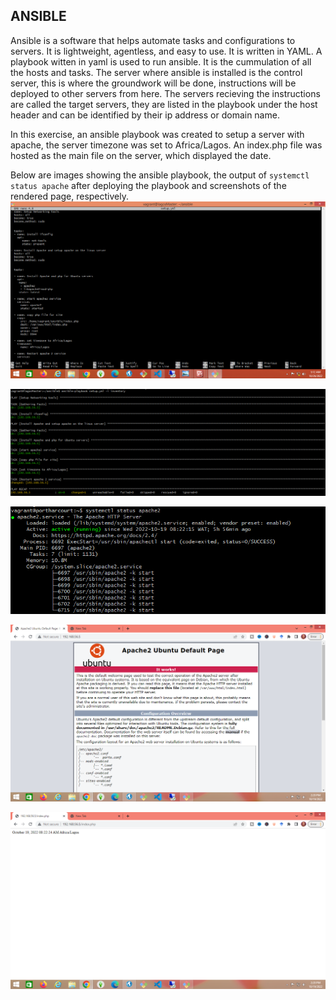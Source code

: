 ## ANSIBLE

Ansible is a software that helps automate tasks and configurations to servers. It is lightweight,  agentless, and easy to use. It is written in YAML.
A playbook witten in yaml is used to run ansible. It is the cummulation of all the hosts and tasks. The server where ansible is installed is the control server, this is where the groundwork will be done, instructions will be deployed to other servers from here.
The servers recieving the instructions are called the target servers, they are listed in the playbook under the host header and can be identified by their ip address or domain name. 

In this exercise, an ansible playbook was created to setup a server with apache, the server timezone was set to Africa/Lagos. An index.php file was hosted as the main file on the server, which displayed the date. 

Below are images showing the ansible playbook, the output of <code>systemctl status apache</code> after deploying the playbook and screenshots of the rendered page, respectively.
![Playbook](./images/Screenshot%20(85).png)

![Deployed playbook](./images/Screenshot%20(71).png)

![output of systemctl status apache](./images/Screenshot%20(68).png)

![Rendered apache page](./images/Screenshot%20(70).png)

![Rendered index.php page](./images/Screenshot%20(69).png)